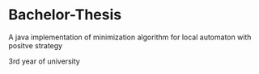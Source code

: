 # Bachelor-Thesis
A java implementation of minimization algorithm for local automaton with positve strategy

3rd year of university
